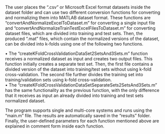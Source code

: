 The user places the “.csv” or Microsoft Excel format datasets inside the dataset folder and can use two different conversion functions for converting and normalizing them into MATLAB dataset format. These functions are “convertAndNormalizeExcelToDataset.m” for converting a single input file and “convertAndNormalizeTrainTestExcelFilesToDataset.m” for converting dataset files, which are divided into training and test sets. Then, the produced “.mat” files, which contain the normalized versions of the dataset, can be divided into k-folds using one of the following two functions.  

• The “createKFoldCrossValidationDataSet2SetsAnd3Sets.m” function receives a normalized dataset as input and creates two output files. This function initially creates a separate test set. Then, the first file contains a divided version of the dataset into training/test sets without using k-fold cross-validation. The second file further divides the training set into training/validation sets using k-fold cross-validation.  
• The “createKFoldCrossValidationDataSetSeparateSets2SetsAnd3Sets.m” has the same functionality as the previous function, with the only difference that it receives as input an already divided into training and test sets normalized dataset.  

The program supports single and multi-core systems and runs using the “main.m” file. The results are automatically saved in the “results” folder. Finally, the user-defined parameters for each function mentioned above are explained in comment form inside each function.
